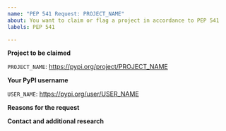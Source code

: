 ```yaml
---
name: "PEP 541 Request: PROJECT_NAME"
about: You want to claim or flag a project in accordance to PEP 541
labels: PEP 541

---
```


<!--
PEP 541 https://www.python.org/dev/peps/pep-0541/ describes the workflow for
any project claiming issues and conflict resolution.  Make sure you read and
understand the PEP to set your expectations on the possible outcomes.
-->

**Project to be claimed**
<!--
Provide the name of the package and a link to its PyPI page

Please also update the issue title as well.
-->
`PROJECT_NAME`: https://pypi.org/project/PROJECT_NAME


**Your PyPI username**
<!--
To help moderators deal with the transfer please confirm your PyPI username
-->
`USER_NAME`: https://pypi.org/user/USER_NAME

**Reasons for the request**
<!--
Do you believe the project has been abandoned or otherwise has issues that
justify this request.
-->

**Contact and additional research**
<!--
Any attempt to contact current owner and/or research you may have conducted.
-->
